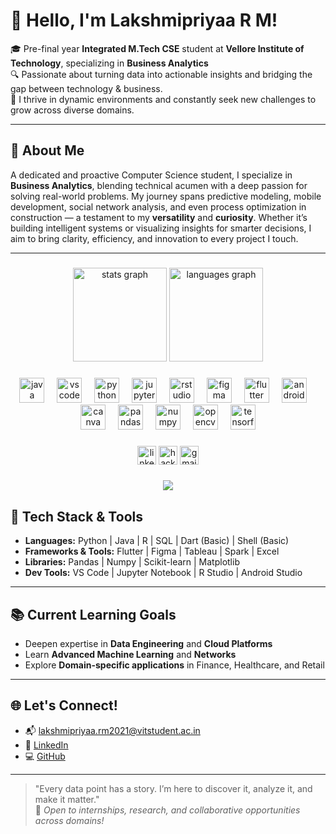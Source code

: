 # 👋 Hello, I'm Lakshmipriyaa R M!

🎓 Pre-final year **Integrated M.Tech CSE** student at **Vellore Institute of Technology**, specializing in **Business Analytics**  
🔍 Passionate about turning data into actionable insights and bridging the gap between technology & business.  
🚀 I thrive in dynamic environments and constantly seek new challenges to grow across diverse domains.

---

## 🧠 About Me

A dedicated and proactive Computer Science student, I specialize in **Business Analytics**, blending technical acumen with a deep passion for solving real-world problems. My journey spans predictive modeling, mobile development, social network analysis, and even process optimization in construction — a testament to my **versatility** and **curiosity**. Whether it’s building intelligent systems or visualizing insights for smarter decisions, I aim to bring clarity, efficiency, and innovation to every project I touch.

---

###

<div align="center">
  <img src="https://github-readme-stats.vercel.app/api?username=lakshhhpriyaa&hide_title=false&hide_rank=false&show_icons=true&include_all_commits=true&count_private=true&disable_animations=false&theme=dracula&locale=en&hide_border=false&order=1" height="150" alt="stats graph"  />
  <img src="https://github-readme-stats.vercel.app/api/top-langs?username=lakshhhpriyaa&locale=en&hide_title=false&layout=compact&card_width=320&langs_count=5&theme=dracula&hide_border=false&order=2" height="150" alt="languages graph"  />
</div>

###

<div align="center">
  <img src="https://skillicons.dev/icons?i=java" height="40" alt="java logo"  />
  <img width="12" />
  <img src="https://skillicons.dev/icons?i=vscode" height="40" alt="vscode logo"  />
  <img width="12" />
  <img src="https://skillicons.dev/icons?i=py" height="40" alt="python logo"  />
  <img width="12" />
  <img src="https://cdn.jsdelivr.net/gh/devicons/devicon/icons/jupyter/jupyter-original.svg" height="40" alt="jupyter logo"  />
  <img width="12" />
  <img src="https://cdn.jsdelivr.net/gh/devicons/devicon/icons/rstudio/rstudio-original.svg" height="40" alt="rstudio logo"  />
  <img width="12" />
  <img src="https://skillicons.dev/icons?i=figma" height="40" alt="figma logo"  />
  <img width="12" />
  <img src="https://skillicons.dev/icons?i=flutter" height="40" alt="flutter logo"  />
  <img width="12" />
  <img src="https://cdn.jsdelivr.net/gh/devicons/devicon/icons/android/android-original.svg" height="40" alt="android logo"  />
  <img width="12" />
  <img src="https://cdn.jsdelivr.net/gh/devicons/devicon/icons/canva/canva-original.svg" height="40" alt="canva logo"  />
  <img width="12" />
  <img src="https://cdn.jsdelivr.net/gh/devicons/devicon/icons/pandas/pandas-original.svg" height="40" alt="pandas logo"  />
  <img width="12" />
  <img src="https://cdn.jsdelivr.net/gh/devicons/devicon/icons/numpy/numpy-original.svg" height="40" alt="numpy logo"  />
  <img width="12" />
  <img src="https://cdn.jsdelivr.net/gh/devicons/devicon/icons/opencv/opencv-original.svg" height="40" alt="opencv logo"  />
  <img width="12" />
  <img src="https://skillicons.dev/icons?i=tensorflow" height="40" alt="tensorflow logo"  />
</div>

###

<div align="center">
  <img src="https://img.shields.io/static/v1?message=LinkedIn&logo=linkedin&label=&color=0077B5&logoColor=white&labelColor=&style=flat" height="30" alt="linkedin logo"  />
  <img src="https://img.shields.io/static/v1?message=HackerRank&logo=hackerrank&label=&color=2EC866&logoColor=white&labelColor=&style=flat" height="30" alt="hackerrank logo"  />
  <img src="https://img.shields.io/static/v1?message=Gmail&logo=gmail&label=&color=D14836&logoColor=white&labelColor=&style=flat" height="30" alt="gmail logo"  />
</div>

###

<div align="center">
  <img src="https://profile-counter.glitch.me/lakshhhpriyaa/count.svg?"  />
</div>

###

## 🔨 Tech Stack & Tools

- **Languages:** Python | Java | R | SQL | Dart (Basic) | Shell (Basic)  
- **Frameworks & Tools:** Flutter | Figma | Tableau | Spark | Excel  
- **Libraries:** Pandas | Numpy | Scikit-learn | Matplotlib  
- **Dev Tools:** VS Code | Jupyter Notebook | R Studio | Android Studio  

---


## 📚 Current Learning Goals

- Deepen expertise in **Data Engineering** and **Cloud Platforms**  
- Learn **Advanced Machine Learning** and **Networks**  
- Explore **Domain-specific applications** in Finance, Healthcare, and Retail  

---

## 🌐 Let's Connect!

- 📬 lakshmipriyaa.rm2021@vitstudent.ac.in  
- 💼 [LinkedIn](https://linkedin.com/in/lakshmipriyaa-r-m)  
- 💻 [GitHub](https://github.com/Lakshhhpriyaa)

---

> "Every data point has a story. I’m here to discover it, analyze it, and make it matter."  
> 🌱 *Open to internships, research, and collaborative opportunities across domains!*


